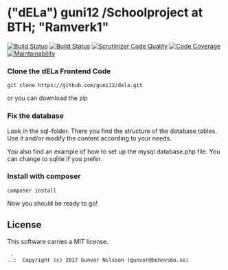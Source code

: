 (__"dELa"__) guni12 /Schoolproject at BTH; "Ramverk1"
==================================

[![Build Status](https://travis-ci.org/guni12/dela.svg?branch=master)](https://travis-ci.org/guni12/dela)
[![Build Status](https://scrutinizer-ci.com/g/guni12/dela/badges/build.png?b=master)](https://scrutinizer-ci.com/g/guni12/dela/build-status/master)
[![Scrutinizer Code Quality](https://scrutinizer-ci.com/g/guni12/dela/badges/quality-score.png?b=master)](https://scrutinizer-ci.com/g/guni12/dela/?branch=master)
[![Code Coverage](https://scrutinizer-ci.com/g/guni12/dela/badges/coverage.png?b=master)](https://scrutinizer-ci.com/g/guni12/dela/?branch=master)
[![Maintainability](https://api.codeclimate.com/v1/badges/2faf2369720e7502efd6/maintainability)](https://codeclimate.com/github/guni12/dela/maintainability)



### Clone the dELa Frontend Code


```
git clone https://github.com/guni12/dela.git
```
or you can download the zip


### Fix the database

Look in the sql-folder. There you find the structure of the database tables. Use it and/or modify the content according to your needs.

You also find an example of how to set up the mysql database.php file. You can change to sqlite if you prefer.


### Install with composer

```
composer install
```

Now you should be ready to go!


License
------------------

This software carries a MIT license.



```
 .  
..:  Copyright (c) 2017 Gunvor Nilsson (gunvor@behovsbo.se)
```
